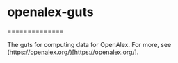 # openalex-guts
==============

The guts for computing data for OpenAlex. For more, see (https://openalex.org/)[https://openalex.org/].